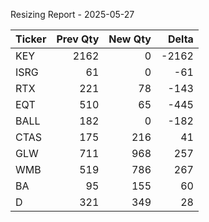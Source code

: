 Resizing Report - 2025-05-27

Ticker | Prev Qty | New Qty | Delta
--- | ---:| ---:| ---:
KEY | 2162 | 0 | -2162
ISRG | 61 | 0 | -61
RTX | 221 | 78 | -143
EQT | 510 | 65 | -445
BALL | 182 | 0 | -182
CTAS | 175 | 216 | 41
GLW | 711 | 968 | 257
WMB | 519 | 786 | 267
BA | 95 | 155 | 60
D | 321 | 349 | 28